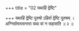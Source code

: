 +++
title = "02 यथाहिं द्वेष्टि"

+++
यथाहिं द्वेष्टि पूरुषो ऽहिर्वा द्वेष्टि पूरुषम् ।  
अग्निर्वामस्त्वन्तरा यथा वां न सहासति ॥ २ ॥